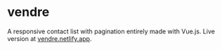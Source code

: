 # vendre

A responsive contact list with pagination entirely made with Vue.js.
Live version at [vendre.netlify.app](https://vendre.netlify.app/).
